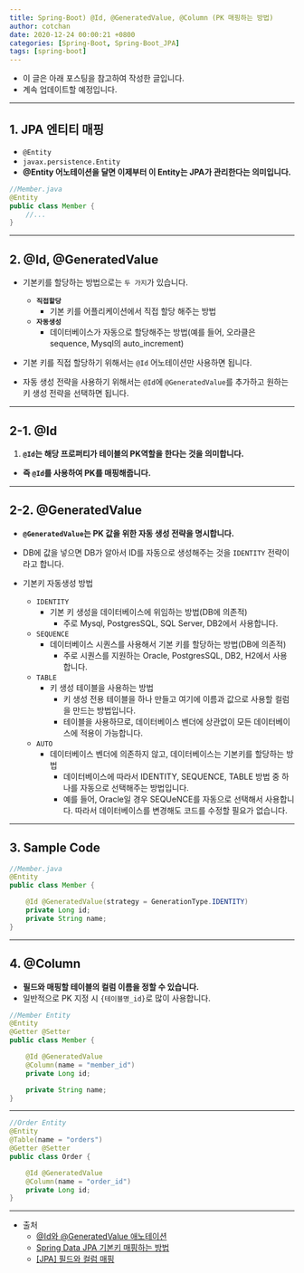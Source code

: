 ```yaml
---
title: Spring-Boot) @Id, @GeneratedValue, @Column (PK 매핑하는 방법)
author: cotchan 
date: 2020-12-24 00:00:21 +0800 
categories: [Spring-Boot, Spring-Boot_JPA]
tags: [spring-boot] 
---
```


+ 이 글은 아래 포스팅을 참고하여 작성한 글입니다. 
+ 계속 업데이트할 예정입니다.

---


## 1. JPA 엔티티 매핑

+ `@Entity`
+ `javax.persistence.Entity`
+ **@Entity 어노테이션을 달면 이제부터 이 Entity는 JPA가 관리한다는 의미입니다.**

```java
//Member.java
@Entity
public class Member {
    //...
}
```

---

## 2. @Id, @GeneratedValue

+ 기본키를 할당하는 방법으로는 `두 가지`가 있습니다.
  + **`직접할당`**
    + 기본 키를 어플리케이션에서 직접 할당 해주는 방법
  + **`자동생성`**
    + 데이터베이스가 자동으로 할당해주는 방법(예를 들어, 오라클은 sequence, Mysql의 auto_increment)

+ 기본 키를 직접 할당하기 위해서는 `@Id` 어노테이션만 사용하면 됩니다.
+ 자동 생성 전략을 사용하기 위해서는 `@Id`에 `@GeneratedValue`를 추가하고 원하는 키 생성 전략을 선택하면 됩니다.

---

## 2-1. @Id 

1. **`@Id`는 해당 프로퍼티가 테이블의 PK역할을 한다는 것을 의미합니다.**
  +  **즉 `@Id`를 사용하여 PK를 매핑해줍니다.**

---

## 2-2. @GeneratedValue
  
+ **`@GeneratedValue`는 PK 값을 위한 자동 생성 전략을 명시합니다.** 
+ DB에 값을 넣으면 DB가 알아서 ID를 자동으로 생성해주는 것을 `IDENTITY` 전략이라고 합니다.


+ 기본키 자동생성 방법
  + `IDENTITY`
    + 기본 키 생성을 데이터베이스에 위임하는 방법(DB에 의존적)
      +  주로 Mysql, PostgresSQL, SQL Server, DB2에서 사용합니다.  
  + `SEQUENCE`
    + 데이터베이스 시퀀스를 사용해서 기본 키를 할당하는 방법(DB에 의존적)
      + 주로 시퀀스를 지원하는 Oracle, PostgresSQL, DB2, H2에서 사용합니다.
  + `TABLE`
    + 키 생성 테이블을 사용하는 방법
      + 키 생성 전용 테이블을 하나 만들고 여기에 이름과 값으로 사용할 컬럼을 만드는 방법입니다. 
      + 테이블을 사용하므로, 데이터베이스 벤더에 상관없이 모든 데이터베이스에 적용이 가능합니다.
  + `AUTO`
    + 데이터베이스 벤더에 의존하지 않고, 데이터베이스는 기본키를 할당하는 방법
      + 데이터베이스에 따라서 IDENTITY, SEQUENCE, TABLE 방법 중 하나를 자동으로 선택해주는 방법입니다.
      + 예를 들어, Oracle일 경우 SEQUeNCE를 자동으로 선택해서 사용합니다. 따라서 데이터베이스를 변경해도 코드를 수정할 필요가 없습니다.

---

## 3. Sample Code

```java
//Member.java
@Entity
public class Member {

    @Id @GeneratedValue(strategy = GenerationType.IDENTITY)
    private Long id;
    private String name;
}
```

---

## 4. @Column

+ **필드와 매핑할 테이블의 컬럼 이름을 정할 수 있습니다.**
+ 일반적으로 PK 지정 시 `{테이블명_id}`로 많이 사용합니다.


```java
//Member Entity
@Entity
@Getter @Setter
public class Member {

    @Id @GeneratedValue
    @Column(name = "member_id")
    private Long id;

    private String name;
}
```

---

```java
//Order Entity
@Entity
@Table(name = "orders")
@Getter @Setter
public class Order {

    @Id @GeneratedValue
    @Column(name = "order_id")
    private Long id;
}
```

---

+ 출처
  + [@Id와 @GeneratedValue 애노테이션](https://jsaver.tistory.com/entry/Id%EC%99%80-GeneratedValue-%EC%95%A0%EB%85%B8%ED%85%8C%EC%9D%B4%EC%85%98)
  + [Spring Data JPA 기본키 매핑하는 방법](https://ithub.tistory.com/24)
  + [[JPA] 필드와 컬럼 매핑](https://ict-nroo.tistory.com/113)
